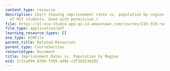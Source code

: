 ```yaml
---
content_type: resource
description: Chart showing imprisonment rates vs. population by region. (Courtesy
  of MIT students. Used with permission.)
file: https://ol-ocw-studio-app-qa.s3.amazonaws.com/courses/21h-319-race-crime-and-citizenship-in-american-law-fall-2014/1c31a09d82d6f569ad8ecdf3b5536182_MIT21H_319F14_PrisonState.pdf
file_type: application/pdf
learning_resource_types: []
ocw_type: OCWFile
parent_title: Related Resources
parent_type: CourseSection
resourcetype: Document
title: Imprisonment Rates vs. Population by Region
uid: 1c31a09d-82d6-f569-ad8e-cdf3b5536182
---
```

